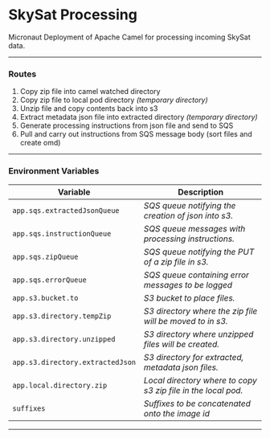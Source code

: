 # SkySat Processing
Micronaut Deployment of Apache Camel for processing incoming SkySat data.

---

### Routes

1. Copy zip file into camel watched directory
2. Copy zip file to local pod directory *(temporary directory)*
3. Unzip file and copy contents back into s3
4. Extract metadata json file into extracted directory *(temporary directory)*
5. Generate processing instructions from json file and send to SQS
6. Pull and carry out instructions from SQS message body (sort files and create omd)

---

### Environment Variables

Variable     | Description
------------ | -----------
`app.sqs.extractedJsonQueue` | *SQS queue notifying the creation of json into s3.*
`app.sqs.instructionQueue` | *SQS queue messages with processing instructions.*
`app.sqs.zipQueue` | *SQS queue notifying the PUT of a zip file in s3.*
`app.sqs.errorQueue` | *SQS queue containing error messages to be logged*
`app.s3.bucket.to` | *S3 bucket to place files.*
`app.s3.directory.tempZip` | *S3 directory where the zip file will be moved to in s3.*
`app.s3.directory.unzipped` | *S3 directory where unzipped files will be created.*
`app.s3.directory.extractedJson` | *S3 directory for extracted, metadata json files.*
`app.local.directory.zip` | *Local directory where to copy s3 zip file in the local pod.*
`suffixes` | *Suffixes to be concatenated onto the image id*
---
